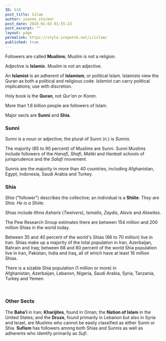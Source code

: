 ```yaml
---
ID: 519
post_title: Islam
author: joanne_stocker
post_date: 2016-01-03 01:55:23
post_excerpt: ""
layout: page
permalink: https://style.srepetsk.net/i/islam/
published: true
---
```

Followers are called <strong>Muslims</strong>; Muslim is not a religion.

Adjective is <strong>Islamic</strong>. Muslim is not an adjective.

An <strong>Islamist</strong> is an adherent of <strong>Islamism</strong>, or political Islam. Islamists view the Quran as both a political and religious code. <em>Islamist</em> can carry political implications; use with discretion.

Holy book is the <strong>Quran</strong>, not <em>Qur'an</em> or <em>Koran</em>.

More than 1.6 billion people are followers of Islam.

Major sects are <strong>Sunni</strong> and <strong>Shia</strong>.
<h3>Sunni</h3>
Sunni is a noun or adjective; the plural of Sunni (n.) is <em>Sunnis</em>.

The majority (85 to 90 percent) of Muslims are Sunni. Sunni Muslims include followers of the <em>Hanafi</em>, <em>Shafi</em>, <em>Maliki</em> and <em>Hanbali</em> schools of jurisprudence and the <em>Salafi</em> movement.

Sunnis are the majority in more than 40 countries, including Afghanistan, Egypt, Indonesia, Saudi Arabia and Turkey.
<h3>Shia</h3>
<em>Shia</em> ("follower") describes the collective; an individual is a <strong>Shiite</strong>:<em> </em><em>They are Shia. He is a Shiite.</em>

Shias include <em>Ithna Asharis</em> (<em>Twelvers</em>), <em>Ismailis</em>, <em>Zaydis</em>, <em>Alevis</em> and <em>Alawites</em>.

The Pew Research Group estimates there are between 154 million and 200 million Shias in the world today.

Between 35 and 40 percent of the world's Shias (66 to 70 million) live in Iran. Shias make up a majority of the total population in Iran, Azerbaijan, Bahrain and Iraq; between 68 and 80 percent of the world Shia population live in Iran, Pakistan, India and Iraq, all of which have at least 16 million Shias.

There is a sizable Shia population (1 million or more) in Afghanistan, Azerbaijan, Lebanon, Nigeria, Saudi Arabia, Syria, Tanzania, Turkey and Yemen.

&nbsp;
<h3>Other Sects</h3>
The <strong>Baha'i </strong>in Iran; <strong>Kharijites</strong>, found in Oman; the <strong>Nation of Islam</strong> in the United States; and the <strong>Druze</strong>, found primarily in Lebanon but also in Syria and Israel, are Muslims who cannot be easily classified as either Sunni or Shia. <strong>Sufism</strong> has followers among both Shias and Sunnis as well as adherents who identify primarily as <em>Sufi</em>.